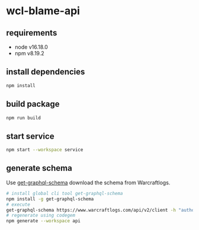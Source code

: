 # wcl-blame-api

## requirements

- node v16.18.0
- npm v8.19.2

## install dependencies

```bash
npm install
```

## build package

```bash
npm run build
```

## start service

```bash
npm start --workspace service
```

## generate schema

Use [get-graphql-schema](https://github.com/prisma-labs/get-graphql-schema) download the schema from Warcraftlogs.

```bash
# install global cli tool get-graphql-schema
npm install -g get-graphql-schema
# execute
get-graphql-schema https://www.warcraftlogs.com/api/v2/client -h "authorization=Bearer <TOKEN>" > ./api/schema.graphql
# regenerate using codegem
npm generate --workspace api
```
